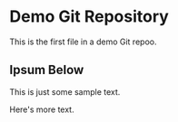 # Demo Git Repository

This is the first file in a demo Git repoo.

## Ipsum Below

This is just some sample text.

Here's more text.
